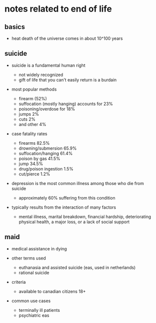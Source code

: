 # notes related to end of life

## basics

- heat death of the universe comes in about 10^100 years


## suicide

- suicide is a fundamental human right 
  - not widely recognized
  - gift of life that you can't easily return is a burdain

- most popular methods
  - firearm (52%)
  - suffocation (mostly hanging) accounts for 23%
  - poisoning/overdose for 18%
  - jumps 2%
  - cuts 2%
  - and other 4%

- case fatality rates 
  - firearms 82.5%
  - drowning/submersion 65.9%
  - suffocation/hanging 61.4%
  - poison by gas 41.5%
  - jump 34.5%
  - drug/poison ingestion 1.5%
  - cut/pierce 1.2%

- depression is the most common illness among those who die from suicide
  - approximately 60% suffering from this condition

- typically results from the interaction of many factors
  - mental illness, marital breakdown, financial hardship, deteriorating physical health, a major loss, or a lack of social support


## maid

- medical assistance in dying
- other terms used
  - euthanasia and assisted suicide (eas, used in netherlands)
  - rational suicide

- criteria
  - available to canadian citizens 18+

- common use cases
  - terminally ill patients
  - psychiatric eas

